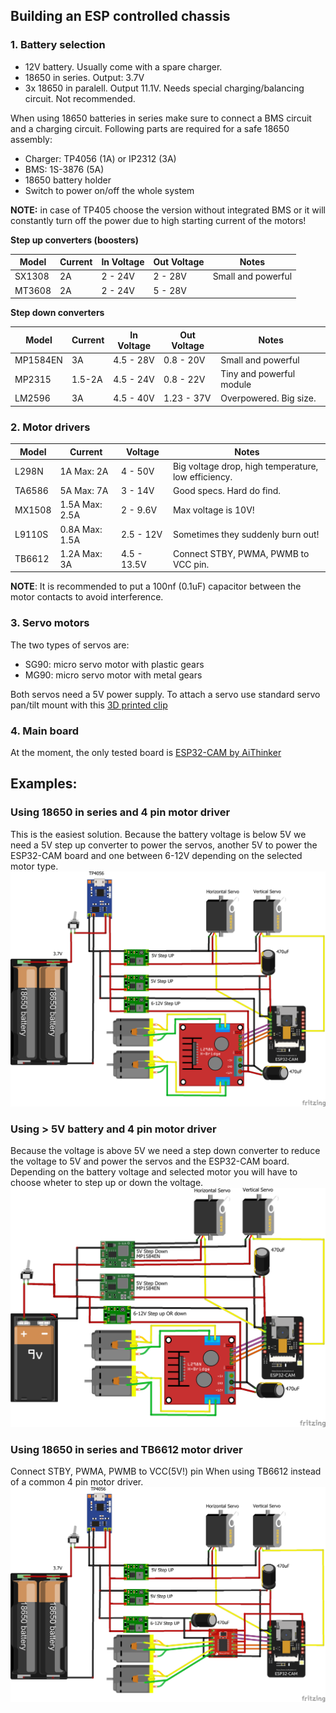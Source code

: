 ## Building an ESP controlled chassis

### 1. Battery selection
- 12V battery. Usually come with a spare charger.
- 18650 in series. Output: 3.7V
- 3x 18650 in paralell. Output 11.1V. Needs special charging/balancing circuit. Not recommended.

When using 18650 batteries in series make sure to connect a BMS circuit and a charging circuit. Following parts are required for a safe 18650 assembly:
- Charger: TP4056 (1A) or IP2312 (3A)
- BMS: 1S-3876 (5A)
- 18650 battery holder
- Switch to power on/off the whole system

**NOTE:** in case of TP405 choose the version without integrated BMS or it will constantly turn off the power due to high starting current of the motors!

**Step up converters (boosters)**

| Model    | Current        | In Voltage   | Out Voltage   | Notes             
|---       |---             |---           |---            |---                        |
| SX1308   | 2A             | 2 - 24V      | 2 - 28V       | Small and powerful        |
| MT3608   | 2A             | 2 - 24V      | 5 - 28V       |                           |

**Step down converters**

| Model    | Current        | In Voltage   | Out Voltage   | Notes                     |
|---       |---             |---           |---            |---                        |
| MP1584EN | 3A             | 4.5 - 28V    | 0.8 - 20V     | Small and powerful        |
| MP2315   | 1.5-2A         | 4.5 - 24V    | 0.8 - 22V     | Tiny and powerful module  |
| LM2596   | 3A             | 4.5 - 40V    | 1.23 - 37V    | Overpowered. Big size.    |

### 2. Motor drivers

| Model  | Current        | Voltage     | Notes                                               |
|---     |---             |---          | ---                                                 |
| L298N  | 1A Max: 2A     | 4 - 50V     | Big voltage drop, high temperature, low efficiency. |
| TA6586 | 5A Max: 7A     | 3 - 14V     | Good specs. Hard do find.                           |
| MX1508 | 1.5A Max: 2.5A | 2 - 9.6V    | Max voltage is 10V!                                 |
| L9110S | 0.8A Max: 1.5A | 2.5 - 12V   | Sometimes they suddenly burn out!                   |
| TB6612 | 1.2A Max: 3A   | 4.5 - 13.5V | Connect STBY, PWMA, PWMB to VCC pin.                |

**NOTE**: It is recommended to put a 100nf (0.1uF) capacitor between the motor contacts to avoid interference.

### 3. Servo motors
The two types of servos are: 
- SG90: micro servo motor with plastic gears
- MG90: micro servo motor with metal gears

Both servos need a 5V power supply. To attach a servo use standard servo pan/tilt mount with this [3D printed clip](https://www.thingiverse.com/thing:4934734)

### 4. Main board
At the moment, the only tested board is [ESP32-CAM by AiThinker](http://www.ai-thinker.com/pro_view-24.html)

## Examples:
### Using 18650 in series and 4 pin motor driver
This is the easiest solution. Because the battery voltage is below 5V we need a 5V step up converter to power the servos, another 5V to power the ESP32-CAM board and one  between 6-12V depending on the selected motor type.
![img](img/Sketch_18650_2PIN_DRV_bb.png)

### Using > 5V battery and 4 pin motor driver
Because the voltage is above 5V we need a step down converter to reduce the voltage to 5V and power the servos and the ESP32-CAM board. Depending on the battery voltage and selected motor you will have to choose wheter to step up or down the voltage.
![img](img/Sketch_9V_2PIN_DRV_bb.png)

### Using 18650 in series and TB6612 motor driver
Connect STBY, PWMA, PWMB to VCC(5V!) pin When using TB6612 instead of a common 4 pin motor driver.
![img](img/Sketch_18650_TB6612_bb.png)
